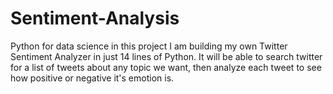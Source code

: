 # Sentiment-Analysis
Python for data science in this project I am building my own Twitter Sentiment Analyzer in just 14 lines of Python. It will be able to search twitter for a list of tweets about any topic we want, then analyze each tweet to see how positive or negative it's emotion is. 
